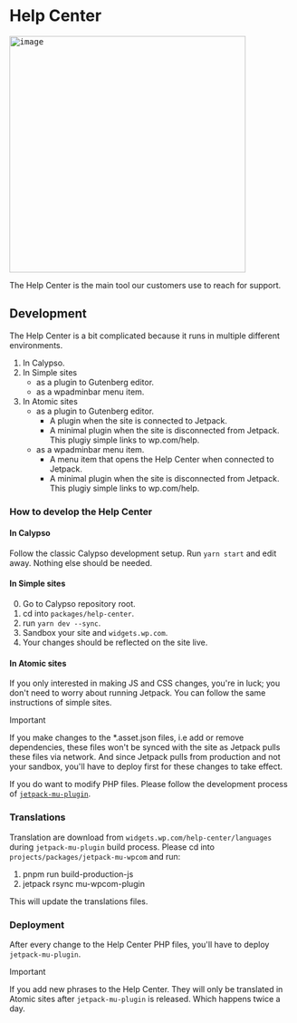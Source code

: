 # Help Center

<kbd><img width="417" alt="image" src="https://github.com/Automattic/wp-calypso/assets/17054134/05e99f88-59ea-4303-889c-bd6b9cc52ce7"></kbd>

The Help Center is the main tool our customers use to reach for support.

## Development

The Help Center is a bit complicated because it runs in multiple different environments.

1. In Calypso.
2. In Simple sites
	- as a plugin to Gutenberg editor.
	- as a wpadminbar menu item.
4. In Atomic sites 
	- as a plugin to Gutenberg editor.
		- A plugin when the site is connected to Jetpack.
		- A minimal plugin when the site is disconnected from Jetpack. This plugiy simple links to wp.com/help.
	- as a wpadminbar menu item.
		- A menu item that opens the Help Center when connected to Jetpack.
		- A minimal plugin when the site is disconnected from Jetpack. This plugiy simple links to wp.com/help.

### How to develop the Help Center

#### In Calypso

Follow the classic Calypso development setup. Run `yarn start` and edit away. Nothing else should be needed.

#### In Simple sites

0. Go to Calypso repository root.
1. cd into `packages/help-center`.
2. run `yarn dev --sync`.
3. Sandbox your site and `widgets.wp.com`.
4. Your changes should be reflected on the site live.

#### In Atomic sites

If you only interested in making JS and CSS changes, you're in luck; you don't need to worry about running Jetpack. You can follow the same instructions of simple sites.

> [!IMPORTANT]
> If you make changes to the *.asset.json files, i.e add or remove dependencies, these files won't be synced with the site as Jetpack pulls these files via network. And since Jetpack pulls from production and not your sandbox, you'll have to deploy first for these changes to take effect.

If you do want to modify PHP files. Please follow the development process of [`jetpack-mu-plugin`](https://github.com/Automattic/jetpack/blob/trunk/projects/packages/jetpack-mu-wpcom/README.md).

### Translations

Translation are download from `widgets.wp.com/help-center/languages` during `jetpack-mu-plugin` build process. Please cd into `projects/packages/jetpack-mu-wpcom` and run:

1. pnpm run build-production-js
2. jetpack rsync mu-wpcom-plugin

This will update the translations files.

### Deployment

After every change to the Help Center PHP files, you'll have to deploy `jetpack-mu-plugin`.

> [!IMPORTANT]
> If you add new phrases to the Help Center. They will only be translated in Atomic sites after `jetpack-mu-plugin` is released. Which happens twice a day.

